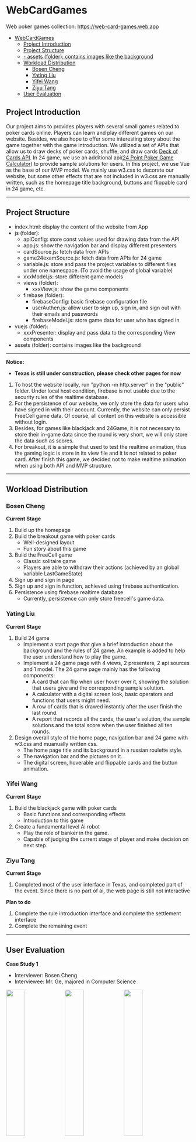 # WebCardGames
Web poker games collection: https://web-card-games.web.app

- [WebCardGames](#webcardgames)
  - [Project Introduction](#project-introduction)
  - [Project Structure](#project-structure)
  - [- assets (folder): contains images like the background](#--assets-folder-contains-images-like-the-background)
  - [Workload Distribution](#workload-distribution)
    - [Bosen Cheng](#bosen-cheng)
    - [Yating Liu](#yating-liu)
    - [Yifei Wang](#yifei-wang)
    - [Ziyu Tang](#ziyu-tang)
  - [User Evaluation](#user-evaluation)


## Project Introduction
Our project aims to provides players with several small games related to poker cards online. Players can learn and play different games on our website. Besides, we also hope to offer some interesting story about the game together with the game introduction.
We utilized a set of APIs that allow us to draw decks of poker cards, shuffle, and draw cards [Deck of Cards API](https://stackoverflow.com/questions/6957443/how-to-display-div-after-click-the-button-in-javascript). In 24 game, we use an additional api([24 Point Poker Game Calculator](https://helloacm.com/24/)) to provide sample solutions for users. In this project, we use Vue as the base of our MVP model. We mainly use w3.css to decorate our website, but some other effects that are not included in w3.css are manually written, such as the homepage title background, buttons and flippable card in 24 game, etc.

---
## Project Structure 
- index.html: display the content of the website from App
- js (folder):
    - apiConfig: store const values used for drawing data from the API
    - app.js: show the navigation bar and display different presenters
    - cardSource.js: fetch data from APIs
    - game24examSource.js: fetch data from APIs for 24 game
    - variable.js: store and pass the project variables to different files under one namespace. (To avoid the usage of global variable)
    - xxxModel.js: store different game models
    - views (folder):
        - xxxView.js: show the game components
    - firebase (folder):
        - firebaseConfig: basic firebase configuration file
        - userAuthen.js: allow user to sign up, sign in, and sign out with their emails and passwords
        - firebaseModel.js: store game data for user who has signed in
- vuejs (folder):
    - xxxPresenter: display and pass data to the corresponding View components
- assets (folder): contains images like the background 
---

**Notice:** 

- **Texas is still under construction, please check other pages for now**
1. To host the website locally, run "python -m http.server" in the "public" folder. Under local host condition, firebase is not usable due to the security rules of the realtime database.
2. For the persistence of our website, we only store the data for users who have signed in with their account. Currently, the website can only persist FreeCell game data. Of course, all content on this website is accessible without login.
3. Besides, for games like blackjack and 24Game, it is not necessary to store their in-game data since the round is very short, we will only store the data such as scores.
4. For breakout, it is a simple that used to test the realtime animation, thus the gaming logic is store in its view file and it is not related to poker card. After finish this game, we decided not to make realtime animation when using both API and MVP structure.   

---

## Workload Distribution 

### Bosen Cheng
**Current Stage**
1. Build up the homepage
2. Build the breakout game with poker cards
    - Well-designed layout 
    - Fun story about this game
3. Build the FreeCell game
    - Classic solitaire game
    - Players are able to withdraw their actions (achieved by an global variable LastGameState)
4. Sign up and sign in page
5. Sign up and sign in function, achieved using firebase authentication.
6. Persistence using firebase realtime database
    - Currently, persistence can only store freecell's game data.

### Yating Liu
**Current Stage**
1. Build 24 game
    - Implement a start page that give a brief introduction about the background and the rules of 24 game. An example is added to help the user understand how to play the game.
    - Implement a 24 game page with 4 views, 2 presenters, 2 api sources and 1 model. The 24 game page mainly has the following components:
        - A card that can flip when user hover over it, showing the solution that users give and the corresponding sample solution.
        - A calculator with a digital screen look, basic operators and functions that users might need. 
        - A row of cards that is drawed instantly after the user finish the last round.
        - A report that records all the cards, the user's solution, the sample solutions and the total score when the user finished all ten rounds.
3. Design overall style of the home page, navigation bar and 24 game with w3.css and muanually written css.
    - The home page title and its background in a russian roulette style.
    - The navigation bar and the pictures on it.
    - The digital screen, hoverable and flippable cards and the button animation.

### Yifei Wang
**Current Stage**
1. Build the blackjack game with poker cards
    - Basic functions and corresponding effects
    - Introduction to this game
2. Create a fundamental level Ai robot
    - Play the role of banker in the game.
    - Capable of judging the current stage of player and make decision on next step.

###  Ziyu Tang
**Current Stage**
1. Completed most of the user interface in Texas, and completed part of the event. Since there is no part of ai, the web page is still not interactive


**Plan to do**
1. Complete the rule introduction interface and complete the settlement interface
2. Complete the remaining event

---
## User Evaluation

**Case Study 1**

 - Interviewer: Bosen Cheng
 - Interviewee: Mr. Ge, majored in Computer Science

<img src="./public/assets/Ue1.jpg" width="32%"><img src="./public/assets/Ue2.jpg" width="32%"><img src="./public/assets/Ue3.jpg" width="32%">

I had a face-to-face user evaluation with him. Before the evaluation started, the only information I provided to him is the deployer website address, and I told him that this website is about poker card games.

In the beginning, he strolled around the home page. He noticed the sign-in button on the top right and said that he would sign up for a new account for this if this were an evaluation. He thought the function of the signup and sign-in pages works fine, but it feels not quite smooth. 

As he went through different pages and tried different games, he noted some problems that affected the user experience. The first one is a logic problem on Blackjack. According to the rule, the condition shown in the screenshot should not be considered as lose (This is fixed now). 

<img src="./public/assets/Er1.png" width="50%">

Besides, every time he clicked on the play again button, the page would be refreshed, which is strange (This is fixed now). Then on the Breakout page, the text color is not consistent. Sometimes it became black, making it hard to read (This is fixed, now all text on that page is white). Finally, it is not intuitive to click the "Close" button to close the navigation bar (We are working on it). He expected it to disappear once it jumps to another page or clicks anywhere on the web page apart from the navigation bar.

In the end, he said that the overall experience is satisfying as there are a lot of games to play, and there are some stories about the games. 

**Case Study 2**

 - Interviewer: Yating Liu
 - Interviewee: Mr. Wang

The user evaluation is conducted face-to-face. I gave Mr. Wang the link of our website and let him wonder on our website by himself. 

When Mr. Wang entered our website, he instantly knew from our website title that our website was about some poker games, while he could not find the games intuitively. After a trial on clicking the top-left corner, he found the game list. He thought the closure of the navigation bar should be more smooth. For example, when he had selected a game, the bar should be closed automatically.

He first tried 24 game. He had never played the game before, but he quickly learned how to play it after reading the instruction. The card on the top left corner was confusing at the beginning. He tried a few rounds and jumped to the next game, so he did't see the report part.

He had played freecell before, so he was quite confident about the game. He thought he should drag the card to some place at the beginning, but when he noticed the instruction "You haven't selected any card", he realized he should click the card instead of dragging them.

He then tried breakout. The screen of his computer was small, so he could not see the whole breakout window, unless he manually zoom out the website in the browser. He found the game was interesting.

He didn't know how to play blackjack, but he started the game directly without reading the introduction. He then losed the game quickly and lose his interest. 

He was interested to see the texas, but he could not play it.

In the end, he remarked the website as interesting and usable. 